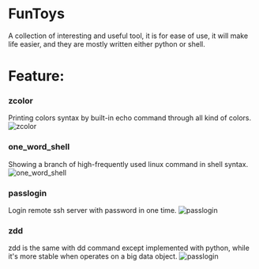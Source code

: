 # FunToys
A collection of interesting and useful tool, it is for ease of use, it will make life easier, and they are mostly written either python or shell.

# Feature:
### zcolor
Printing colors syntax by built-in echo command through all kind of colors.
![zcolor](https://github.com/TheBeeMan/FunToys/blob/master/images/zcolor.png?raw=true)

### one_word_shell
Showing a branch of high-frequently used linux command in shell syntax.
![one_word_shell](https://github.com/TheBeeMan/FunToys/blob/master/images/one_word_shell.png?raw=true)

### passlogin
Login remote ssh server with password in one time.
![passlogin](http://url/to/img.png)

### zdd
zdd is the same with dd command except implemented with python, while it's more stable when operates on a big data object.
![passlogin](http://url/to/img.png)

